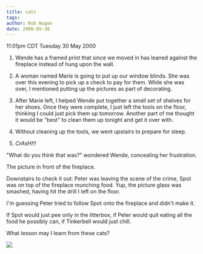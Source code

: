 ```yaml
---
title: cats
tags: 
author: Rob Nugen
date: 2000-05-30
---
```


<title>Three Free Cats!</title>
<p class=date>11:01pm CDT Tuesday 30 May 2000</p>

<ol>

<p><li>Wende has a framed print that since we moved in has leaned
against the fireplace instead of hung upon the wall.

<p><li>A woman named Marie is going to put up our window blinds.  She
was over this evening to pick up a check to pay for them.  While she was
over, I mentioned putting up the pictures as part of decorating.

<p><li>After Marie left, I helped Wende put together a small set of
shelves for her shoes.  Once they were complete, I just left the tools
on the floor, thinking I could just pick them up tomorrow.  Another
part of me thought it would be "best" to clean them up tonight and get
it over with.

<p><li>Without cleaning up the tools, we went upstairs to prepare for sleep.

<p><li><em>CrAsH!!!</em>
</ol>

<p>"What do you think that was?" wondered Wende, concealing her frustration.

<p>The picture in front of the fireplace.

<p>Downstairs to check it out: Peter was leaving the scene of the
crime, Spot was on top of the fireplace munching food.  Yup, the
picture glass was smashed, having hit the drill I left on the floor.

<p>I'm guessing Peter tried to follow Spot onto the fireplace and
didn't make it.

<p>If Spot would just pee only in the litterbox, if Peter would quit
eating all the food he possibly can, if Tinkerbell would just chill.

<p>What lesson may I learn from these cats?

<p><img src='/images/rob/wL-ROB.gif'>

